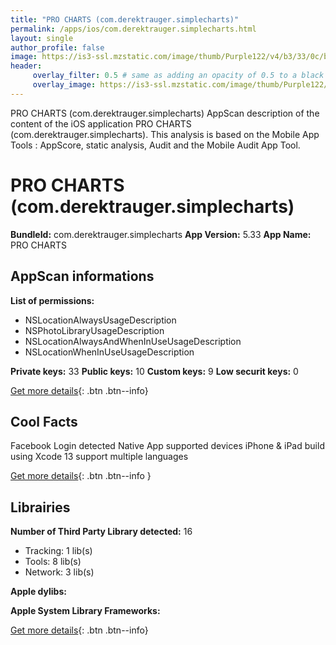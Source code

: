 ```yaml
---
title: "PRO CHARTS (com.derektrauger.simplecharts)"
permalink: /apps/ios/com.derektrauger.simplecharts.html
layout: single
author_profile: false
image: https://is3-ssl.mzstatic.com/image/thumb/Purple122/v4/b3/33/0c/b3330c83-2b95-c624-a4c8-3f839f9835cc/AppIcon-0-0-1x_U007emarketing-0-0-0-7-0-0-sRGB-0-0-0-GLES2_U002c0-512MB-85-220-0-0.png/512x512bb.jpg
header: 
     overlay_filter: 0.5 # same as adding an opacity of 0.5 to a black background
     overlay_image: https://is3-ssl.mzstatic.com/image/thumb/Purple122/v4/b3/33/0c/b3330c83-2b95-c624-a4c8-3f839f9835cc/AppIcon-0-0-1x_U007emarketing-0-0-0-7-0-0-sRGB-0-0-0-GLES2_U002c0-512MB-85-220-0-0.png/512x512bb.jpg
---
```

PRO CHARTS (com.derektrauger.simplecharts) AppScan description of the content of the iOS application PRO CHARTS (com.derektrauger.simplecharts). This analysis is based on the Mobile App Tools : AppScore, static analysis, Audit and the Mobile Audit App Tool.

# PRO CHARTS (com.derektrauger.simplecharts)

**BundleId:** com.derektrauger.simplecharts
**App Version:** 5.33
**App Name:** PRO CHARTS


## AppScan informations 

**List of permissions:** 
- NSLocationAlwaysUsageDescription
- NSPhotoLibraryUsageDescription
- NSLocationAlwaysAndWhenInUseUsageDescription
- NSLocationWhenInUseUsageDescription
  
  
**Private keys:** 33
**Public keys:** 10
**Custom keys:** 9
**Low securit keys:** 0
  
[Get more details](/pricing.html){: .btn .btn--info}

## Cool Facts

Facebook Login detected
Native App
supported devices iPhone & iPad
build using Xcode 13
support multiple languages
  
[Get more details](/pricing.html){: .btn .btn--info }

## Librairies 
**Number of Third Party Library detected:** 16
- Tracking: 1 lib(s)
- Tools: 8 lib(s)
- Network: 3 lib(s)


**Apple dylibs:**


**Apple System Library Frameworks:**


  
[Get more details](/pricing.html){: .btn .btn--info}

